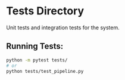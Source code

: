 # Tests Directory

Unit tests and integration tests for the system.

## Running Tests:
```bash
python -m pytest tests/
# or
python tests/test_pipeline.py
```
